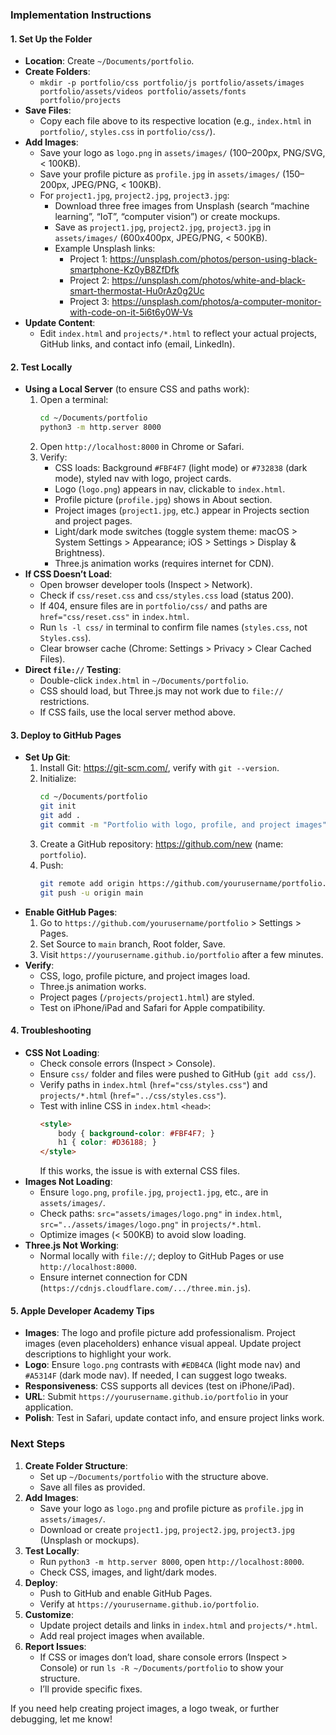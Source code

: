 
### Implementation Instructions

#### 1. **Set Up the Folder**
- **Location**: Create `~/Documents/portfolio`.
- **Create Folders**:
  - `mkdir -p portfolio/css portfolio/js portfolio/assets/images portfolio/assets/videos portfolio/assets/fonts portfolio/projects`
- **Save Files**:
  - Copy each file above to its respective location (e.g., `index.html` in `portfolio/`, `styles.css` in `portfolio/css/`).
- **Add Images**:
  - Save your logo as `logo.png` in `assets/images/` (100–200px, PNG/SVG, < 100KB).
  - Save your profile picture as `profile.jpg` in `assets/images/` (150–200px, JPEG/PNG, < 100KB).
  - For `project1.jpg`, `project2.jpg`, `project3.jpg`:
    - Download three free images from Unsplash (search “machine learning”, “IoT”, “computer vision”) or create mockups.
    - Save as `project1.jpg`, `project2.jpg`, `project3.jpg` in `assets/images/` (600x400px, JPEG/PNG, < 500KB).
    - Example Unsplash links:
      - Project 1: https://unsplash.com/photos/person-using-black-smartphone-Kz0yB8ZfDfk
      - Project 2: https://unsplash.com/photos/white-and-black-smart-thermostat-Hu0rAz0g2Uc
      - Project 3: https://unsplash.com/photos/a-computer-monitor-with-code-on-it-5i6t6y0W-Vs
- **Update Content**:
  - Edit `index.html` and `projects/*.html` to reflect your actual projects, GitHub links, and contact info (email, LinkedIn).

#### 2. **Test Locally**
- **Using a Local Server** (to ensure CSS and paths work):
  1. Open a terminal:
     ```bash
     cd ~/Documents/portfolio
     python3 -m http.server 8000
     ```
  2. Open `http://localhost:8000` in Chrome or Safari.
  3. Verify:
     - CSS loads: Background `#FBF4F7` (light mode) or `#732838` (dark mode), styled nav with logo, project cards.
     - Logo (`logo.png`) appears in nav, clickable to `index.html`.
     - Profile picture (`profile.jpg`) shows in About section.
     - Project images (`project1.jpg`, etc.) appear in Projects section and project pages.
     - Light/dark mode switches (toggle system theme: macOS > System Settings > Appearance; iOS > Settings > Display & Brightness).
     - Three.js animation works (requires internet for CDN).
- **If CSS Doesn’t Load**:
  - Open browser developer tools (Inspect > Network).
  - Check if `css/reset.css` and `css/styles.css` load (status 200).
  - If 404, ensure files are in `portfolio/css/` and paths are `href="css/reset.css"` in `index.html`.
  - Run `ls -l css/` in terminal to confirm file names (`styles.css`, not `Styles.css`).
  - Clear browser cache (Chrome: Settings > Privacy > Clear Cached Files).
- **Direct `file://` Testing**:
  - Double-click `index.html` in `~/Documents/portfolio`.
  - CSS should load, but Three.js may not work due to `file://` restrictions.
  - If CSS fails, use the local server method above.

#### 3. **Deploy to GitHub Pages**
- **Set Up Git**:
  1. Install Git: https://git-scm.com/, verify with `git --version`.
  2. Initialize:
     ```bash
     cd ~/Documents/portfolio
     git init
     git add .
     git commit -m "Portfolio with logo, profile, and project images"
     ```
  3. Create a GitHub repository: https://github.com/new (name: `portfolio`).
  4. Push:
     ```bash
     git remote add origin https://github.com/yourusername/portfolio.git
     git push -u origin main
     ```
- **Enable GitHub Pages**:
  1. Go to `https://github.com/yourusername/portfolio` > Settings > Pages.
  2. Set Source to `main` branch, Root folder, Save.
  3. Visit `https://yourusername.github.io/portfolio` after a few minutes.
- **Verify**:
  - CSS, logo, profile picture, and project images load.
  - Three.js animation works.
  - Project pages (`/projects/project1.html`) are styled.
  - Test on iPhone/iPad and Safari for Apple compatibility.

#### 4. **Troubleshooting**
- **CSS Not Loading**:
  - Check console errors (Inspect > Console).
  - Ensure `css/` folder and files were pushed to GitHub (`git add css/`).
  - Verify paths in `index.html` (`href="css/styles.css"`) and `projects/*.html` (`href="../css/styles.css"`).
  - Test with inline CSS in `index.html` `<head>`:
    ```html
    <style>
        body { background-color: #FBF4F7; }
        h1 { color: #D36188; }
    </style>
    ```
    If this works, the issue is with external CSS files.
- **Images Not Loading**:
  - Ensure `logo.png`, `profile.jpg`, `project1.jpg`, etc., are in `assets/images/`.
  - Check paths: `src="assets/images/logo.png"` in `index.html`, `src="../assets/images/logo.png"` in `projects/*.html`.
  - Optimize images (< 500KB) to avoid slow loading.
- **Three.js Not Working**:
  - Normal locally with `file://`; deploy to GitHub Pages or use `http://localhost:8000`.
  - Ensure internet connection for CDN (`https://cdnjs.cloudflare.com/.../three.min.js`).

#### 5. **Apple Developer Academy Tips**
- **Images**: The logo and profile picture add professionalism. Project images (even placeholders) enhance visual appeal. Update project descriptions to highlight your work.
- **Logo**: Ensure `logo.png` contrasts with `#EDB4CA` (light mode nav) and `#A5314F` (dark mode nav). If needed, I can suggest logo tweaks.
- **Responsiveness**: CSS supports all devices (test on iPhone/iPad).
- **URL**: Submit `https://yourusername.github.io/portfolio` in your application.
- **Polish**: Test in Safari, update contact info, and ensure project links work.

### Next Steps
1. **Create Folder Structure**:
   - Set up `~/Documents/portfolio` with the structure above.
   - Save all files as provided.
2. **Add Images**:
   - Save your logo as `logo.png` and profile picture as `profile.jpg` in `assets/images/`.
   - Download or create `project1.jpg`, `project2.jpg`, `project3.jpg` (Unsplash or mockups).
3. **Test Locally**:
   - Run `python3 -m http.server 8000`, open `http://localhost:8000`.
   - Check CSS, images, and light/dark modes.
4. **Deploy**:
   - Push to GitHub and enable GitHub Pages.
   - Verify at `https://yourusername.github.io/portfolio`.
5. **Customize**:
   - Update project details and links in `index.html` and `projects/*.html`.
   - Add real project images when available.
6. **Report Issues**:
   - If CSS or images don’t load, share console errors (Inspect > Console) or run `ls -R ~/Documents/portfolio` to show your structure.
   - I’ll provide specific fixes.

If you need help creating project images, a logo tweak, or further debugging, let me know!